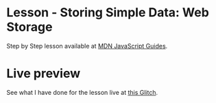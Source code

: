 # Lesson - Storing Simple Data: Web Storage

Step by Step lesson available at [MDN JavaScript Guides](https://developer.mozilla.org/en-US/docs/Learn/JavaScript/Client-side_web_APIs/Client-side_storage#storing_simple_data_%E2%80%94_web_storage).

# Live preview

See what I have done for the lesson live at [this Glitch]().
